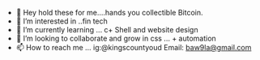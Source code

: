 - 👋 Hey hold these for me....hands you collectible Bitcoin.
- 👀 I’m interested in ..fin tech 
- 🌱 I’m currently learning ... c+ Shell and website design
- 💞️ I’m looking to collaborate and grow in css ... + automation
- 📫 How to reach me ... ig:@kingscountyoud Email: baw9la@gmail.com

<!---
WuvQOS/WuvQOS is a ✨ special ✨ repository because its `README.md` (this file) appears on your GitHub profile.
You can click the Preview link to take a look at your changes.
--->
